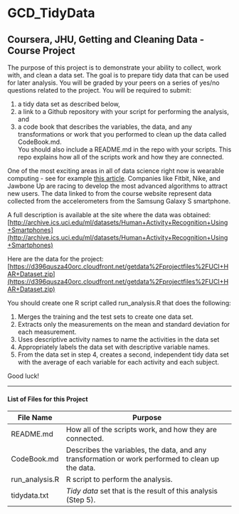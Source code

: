 # GCD_TidyData
## Coursera, JHU, Getting and Cleaning Data - Course Project  

The purpose of this project is to demonstrate your ability to collect, work with, and clean a data set. The goal is to prepare tidy data that can be used for later analysis. You will be graded by your peers on a series of yes/no questions related to the project. You will be required to submit:  
1. a tidy data set as described below,  
2. a link to a Github repository with your script for performing the analysis, and  
3. a code book that describes the variables, the data, and any transformations or work that you performed to clean up the data called CodeBook.md.  
You should also include a README.md in the repo with your scripts. This repo explains how all of the scripts work and how they are connected.  

One of the most exciting areas in all of data science right now is wearable computing - see for example [this article](http://www.insideactivitytracking.com/data-science-activity-tracking-and-the-battle-for-the-worlds-top-sports-brand/). Companies like Fitbit, Nike, and Jawbone Up are racing to develop the most advanced algorithms to attract new users. The data linked to from the course website represent data collected from the accelerometers from the Samsung Galaxy S smartphone. 

A full description is available at the site where the data was obtained: 
[http://archive.ics.uci.edu/ml/datasets/Human+Activity+Recognition+Using+Smartphones](http://archive.ics.uci.edu/ml/datasets/Human+Activity+Recognition+Using+Smartphones)

Here are the data for the project:  
[https://d396qusza40orc.cloudfront.net/getdata%2Fprojectfiles%2FUCI+HAR+Dataset.zip](https://d396qusza40orc.cloudfront.net/getdata%2Fprojectfiles%2FUCI+HAR+Dataset.zip)

You should create one R script called run_analysis.R that does the following:  
1. Merges the training and the test sets to create one data set.  
2. Extracts only the measurements on the mean and standard deviation for each measurement.  
3. Uses descriptive activity names to name the activities in the data set  
4. Appropriately labels the data set with descriptive variable names.  
5. From the data set in step 4, creates a second, independent tidy data set with the average of each variable for each activity and each subject.  

Good luck!

***

#### List of Files for this Project
File Name | Purpose
--------- | -------
README.md | How all of the scripts work, and how they are connected.
CodeBook.md | Describes the variables, the data, and any transformation or work performed to clean up the data.
run_analysis.R | R script to perform the analysis.
tidydata.txt | *Tidy data* set that is the result of this analysis (Step 5).
